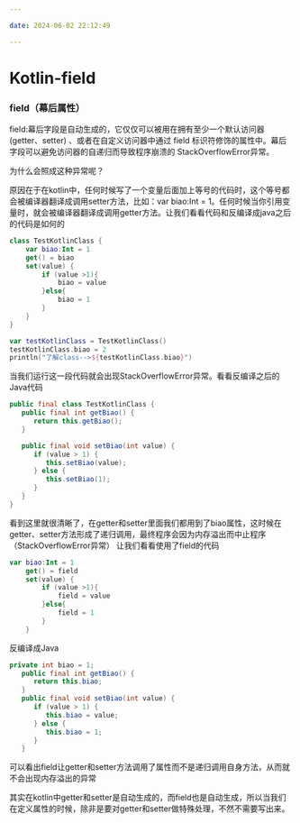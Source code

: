 ```yaml
---

date: 2024-06-02 22:12:49

---
```



# Kotlin-field

### field（幕后属性）

field:幕后字段是自动生成的，它仅仅可以被用在拥有至少一个默认访问器 (getter、setter) 、或者在自定义访问器中通过 field 标识符修饰的属性中。幕后字段可以避免访问器的自递归而导致程序崩溃的 StackOverflowError异常。

为什么会照成这种异常呢？

原因在于在kotlin中，任何时候写了一个变量后面加上等号的代码时，这个等号都会被编译器翻译成调用setter方法，比如：var biao:Int = 1。任何时候当你引用变量时，就会被编译器翻译成调用getter方法。让我们看看代码和反编译成java之后的代码是如何的

```kotlin
class TestKotlinClass {
    var biao:Int = 1
    get() = biao
    set(value) {
        if (value >1){
            biao = value
        }else{
            biao = 1
        }
    }
}   

var testKotlinClass = TestKotlinClass()
testKotlinClass.biao = 2
println("了解class-->${testKotlinClass.biao}")

```

当我们运行这一段代码就会出现StackOverflowError异常。看看反编译之后的Java代码

```java
public final class TestKotlinClass {
   public final int getBiao() {
      return this.getBiao();
   }

   public final void setBiao(int value) {
      if (value > 1) {
         this.setBiao(value);
      } else {
         this.setBiao(1);
      }
   }
}

```

看到这里就很清晰了，在getter和setter里面我们都用到了biao属性，这时候在getter、setter方法形成了递归调用，最终程序会因为内存溢出而中止程序（StackOverflowError异常）
让我们看看使用了field的代码

```kotlin
var biao:Int = 1
    get() = field
    set(value) {
        if (value >1){
            field = value
        }else{
            field = 1
        }
    }

```

反编译成Java

```java
private int biao = 1;
   public final int getBiao() {
      return this.biao;
   }
   public final void setBiao(int value) {
      if (value > 1) {
         this.biao = value;
      } else {
         this.biao = 1;
      }
   }

```

可以看出field让getter和setter方法调用了属性而不是递归调用自身方法，从而就不会出现内存溢出的异常

其实在kotlin中getter和setter是自动生成的，而field也是自动生成，所以当我们在定义属性的时候，除非是要对getter和setter做特殊处理，不然不需要写出来。

